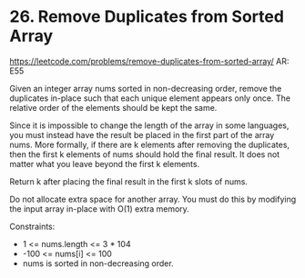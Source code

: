 # 26. Remove Duplicates from Sorted Array 

https://leetcode.com/problems/remove-duplicates-from-sorted-array/
AR: E55

Given an integer array nums sorted in non-decreasing order, remove the duplicates in-place such that each unique element appears only once. The relative order of the elements should be kept the same.

Since it is impossible to change the length of the array in some languages, you must instead have the result be placed in the first part of the array nums. More formally, if there are k elements after removing the duplicates, then the first k elements of nums should hold the final result. It does not matter what you leave beyond the first k elements.

Return k after placing the final result in the first k slots of nums.

Do not allocate extra space for another array. You must do this by modifying the input array in-place with O(1) extra memory.

Constraints:

- 1 <= nums.length <= 3 * 104
- -100 <= nums[i] <= 100
- nums is sorted in non-decreasing order.
